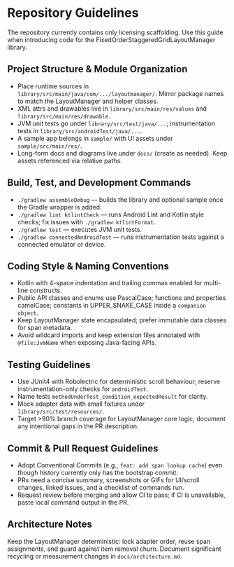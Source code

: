 # Repository Guidelines
The repository currently contains only licensing scaffolding. Use this guide when introducing code for the FixedOrderStaggeredGridLayoutManager library.

## Project Structure & Module Organization
- Place runtime sources in `library/src/main/java/com/.../layoutmanager/`. Mirror package names to match the LayoutManager and helper classes.
- XML attrs and drawables live in `library/src/main/res/values` and `library/src/main/res/drawable`.
- JVM unit tests go under `library/src/test/java/...`; instrumentation tests in `library/src/androidTest/java/...`.
- A sample app belongs in `sample/` with UI assets under `sample/src/main/res/`.
- Long-form docs and diagrams live under `docs/` (create as needed). Keep assets referenced via relative paths.

## Build, Test, and Development Commands
- `./gradlew assembleDebug` — builds the library and optional sample once the Gradle wrapper is added.
- `./gradlew lint ktlintCheck` — runs Android Lint and Kotlin style checks; fix issues with `./gradlew ktlintFormat`.
- `./gradlew test` — executes JVM unit tests.
- `./gradlew connectedAndroidTest` — runs instrumentation tests against a connected emulator or device.

## Coding Style & Naming Conventions
- Kotlin with 4-space indentation and trailing commas enabled for multi-line constructs.
- Public API classes and enums use PascalCase; functions and properties camelCase; constants in UPPER_SNAKE_CASE inside a `companion object`.
- Keep LayoutManager state encapsulated; prefer immutable data classes for span metadata.
- Avoid wildcard imports and keep extension files annotated with `@file:JvmName` when exposing Java-facing APIs.

## Testing Guidelines
- Use JUnit4 with Robolectric for deterministic scroll behaviour; reserve instrumentation-only checks for `androidTest`.
- Name tests `methodUnderTest_condition_expectedResult` for clarity.
- Mock adapter data with small fixtures under `library/src/test/resources/`.
- Target >90% branch coverage for LayoutManager core logic; document any intentional gaps in the PR description.

## Commit & Pull Request Guidelines
- Adopt Conventional Commits (e.g., `feat: add span lookup cache`) even though history currently only has the bootstrap commit.
- PRs need a concise summary, screenshots or GIFs for UI/scroll changes, linked issues, and a checklist of commands run.
- Request review before merging and allow CI to pass; if CI is unavailable, paste local command output in the PR.

## Architecture Notes
Keep the LayoutManager deterministic: lock adapter order, reuse span assignments, and guard against item removal churn. Document significant recycling or measurement changes in `docs/architecture.md`.
